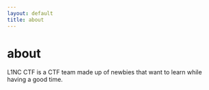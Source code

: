 ```yaml
---
layout: default
title: about
---
```


# about 

L1NC CTF is a CTF team made up of newbies that want to
learn while having a good time.